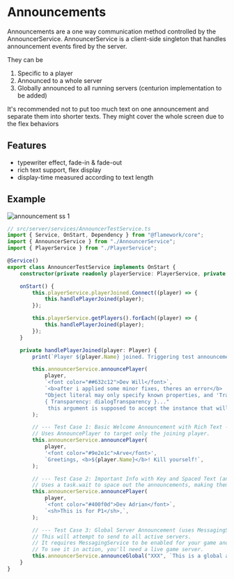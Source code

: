 # Announcements

Announcements are a one way communication method controlled by the AnnouncerService.
AnnouncerService is a client-side singleton that handles announcement events fired by the server.

They can be 
1. Specific to a player 
2. Announced to a whole server
3. Globally announced to all running servers (centurion implementation to be added)

It's recommended not to put too much text on one announcement and separate them into shorter texts. They might cover the whole screen due to the flex behaviors

## Features
- typewriter effect, fade-in & fade-out
- rich text support, flex display
- display-time measured according to text length

## Example

![announcement ss 1](/img/announcements/announcement_1.png)

```ts
// src/server/services/AnnouncerTestService.ts
import { Service, OnStart, Dependency } from "@flamework/core";
import { AnnouncerService } from "./AnnouncerService";
import { PlayerService } from "./PlayerService";

@Service()
export class AnnouncerTestService implements OnStart {
	constructor(private readonly playerService: PlayerService, private readonly announcerService: AnnouncerService) {}

	onStart() {
		this.playerService.playerJoined.Connect((player) => {
			this.handlePlayerJoined(player);
		});

		this.playerService.getPlayers().forEach((player) => {
			this.handlePlayerJoined(player);
		});
	}

	private handlePlayerJoined(player: Player) {
		print(`Player ${player.Name} joined. Triggering test announcements.`);

		this.announcerService.announcePlayer(
			player,
			`<font color="##632c12">Dev Will</font>`,
			`<b>after i applied some minor fixes, theres an error</b>
			"Object literal may only specify known properties, and 'Transparency' does not exist in type 'Instance'" on the line "fadeOutTween = TweenService.Create(
			{ Transparency: dialogTransparency }..."
			 this argument is supposed to accept the instance that will be tweened. as in the textlabel, imagelabel, or frame's transparency `,
		);

		// --- Test Case 1: Basic Welcome Announcement with Rich Text ---
		// Uses AnnouncePlayer to target only the joining player.
		this.announcerService.announcePlayer(
			player,
			'<font color="#9e2e1c">Arve</font>',
			`Greetings, <b>${player.Name}</b>! Kill yourself!`,
		);

		// --- Test Case 2: Important Info with Key and Spaced Text (and shake effect) ---
		// Uses a task.wait to space out the announcements, making them easier to observe.
		this.announcerService.announcePlayer(
			player,
			`<font color="#400f0d">Dev Adrian</font>`,
			`<sh>This is for P1</sh>,`,
		);

		// --- Test Case 3: Global Server Announcement (uses MessagingService) ---
		// This will attempt to send to all active servers.
		// It requires MessagingService to be enabled for your game and might not show if you're only in Play Solo.
		// To see it in action, you'll need a live game server.
		this.announcerService.announceGlobal("XXX", `This is a global announcement`);
	}
}

```
